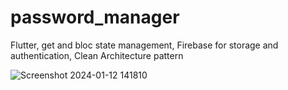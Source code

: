 # password_manager
Flutter, get and bloc state management, Firebase for storage and authentication, Clean Architecture pattern

![Screenshot 2024-01-12 141810](https://github.com/AmjadArbasi/password_manager/assets/111657853/5266428d-53f1-44a8-8093-6ff27f63dfe2)


